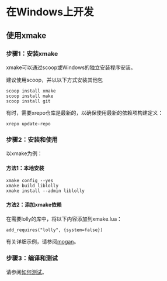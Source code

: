 # 在Windows上开发

## 使用xmake
### 步骤1：安装xmake
xmake可以通过scoop或Windows的独立安装程序安装。

建议使用scoop，并以以下方式安装其他包
```
scoop install xmake
scoop install make
scoop install git
```

有时，需要xrepo仓库是最新的，以确保使用最新的依赖项构建定义：
```
xrepo update-repo
```

### 步骤2：安装和使用
以xmake为例：
#### 方法1：本地安装
```
xmake config --yes
xmake build liblolly
xmake install --admin liblolly
```

#### 方法2：添加xmake依赖
在需要lolly的库中，将以下内容添加到xmake.lua：
```
add_requires("lolly", {system=false})
```

有关详细示例，请参阅[mogan](https://github.com/XmacsLabs/mogan/blob/branch-1.2/misc/xmake/packages.lua)。

### 步骤3：编译和测试
请参阅[如何测试](Test.md)。